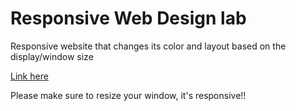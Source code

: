 # Responsive Web Design lab

Responsive website that changes its color and layout based on the display/window size 
<p><a href=https://codepen.io/patyrey/pen/RwjGROV>Link here</a></P>

Please make sure to resize your window, it's responsive!!
